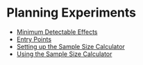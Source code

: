 # Planning Experiments

- [Minimum Detectable Effects](./minimum_detectable_effects)
- [Entry Points](./entry_points)
- [Setting up the Sample Size Calculator](./setting_up_the_sample_size_calculator)
- [Using the Sample Size Calculator](./using_the_sample_size_calculator)
